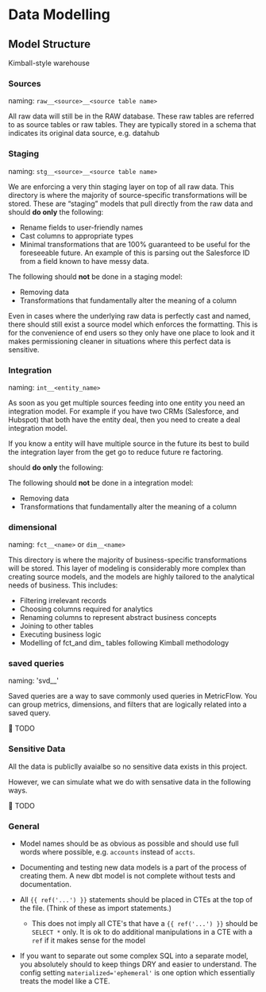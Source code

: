 # Data Modelling
## Model Structure
Kimball-style warehouse

### Sources

naming: `raw__<source>__<source table name>`

All raw data will still be in the RAW database. These raw tables are referred to as source tables or raw tables. They are typically stored in a schema that indicates its original data source, e.g. datahub


### Staging

naming: `stg__<source>__<source table name>`

We are enforcing a very thin staging layer on top of all raw data. This directory is where the majority of source-specific transformations will be stored. These are “staging” models that pull directly from the raw data and should **do only** the following:

- Rename fields to user-friendly names
- Cast columns to appropriate types
- Minimal transformations that are 100% guaranteed to be useful for the foreseeable future. An example of this is parsing out the Salesforce ID from a field known to have messy data.

The following should **not** be done in a staging model:

- Removing data
- Transformations that fundamentally alter the meaning of a column

Even in cases where the underlying raw data is perfectly cast and named, there should still exist a source model which enforces the formatting. This is for the convenience of end users so they only have one place to look and it makes permissioning cleaner in situations where this perfect data is sensitive.




### Integration

naming: `int__<entity_name>`

As soon as you get multiple sources feeding into one entity you need an integration model. For example if you have two CRMs (Salesforce, and Hubspot) that both have the entity deal, then you need to create a deal integration model.

If you know a entity will have multiple source in the future its best to build the integration layer from the get go to reduce future re factoring.

should **do only** the following:

The following should **not** be done in a integration model:

- Removing data
- Transformations that fundamentally alter the meaning of a column

### dimensional

naming: `fct__<name>` or `dim__<name>`

This directory is where the majority of business-specific transformations will be stored. This layer of modeling is considerably more complex than creating source models, and the models are highly tailored to the analytical needs of business. This includes:

- Filtering irrelevant records
- Choosing columns required for analytics
- Renaming columns to represent abstract business concepts
- Joining to other tables
- Executing business logic
- Modelling of fct_and dim_ tables following Kimball methodology

### saved queries

naming: 'svd__<analytics use case>'

Saved queries are a way to save commonly used queries in MetricFlow. You can group metrics, dimensions, and filters that are logically related into a saved query.

🚧 TODO


### Sensitive Data

All the data is publiclly avaialbe so no sensitive data exists in this project.

However, we can simulate what we do with sensative data in the following ways.

🚧 TODO


### General

- Model names should be as obvious as possible and should use full words where possible, e.g. `accounts` instead of `accts`.

- Documenting and testing new data models is a part of the process of creating them. A new dbt model is not complete without tests and documentation.


- All `{{ ref('...') }}` statements should be placed in CTEs at the top of the file. (Think of these as import statements.)
    - This does not imply all CTE's that have a `{{ ref('...') }}` should be `SELECT *` only. It is ok to do additional manipulations in a CTE with a `ref` if it makes sense for the model

- If you want to separate out some complex SQL into a separate model, you absolutely should to keep things DRY and easier to understand. The config setting `materialized='ephemeral'` is one option which essentially treats the model like a CTE.
